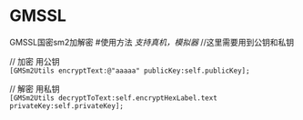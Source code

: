 # GMSSL
GMSSL国密sm2加解密
#使用方法
*支持真机，模拟器*
//这里需要用到公钥和私钥

// 加密 用公钥\
`[GMSm2Utils encryptText:@"aaaaa" publicKey:self.publicKey];`


// 解密 用私钥\
`[GMSm2Utils decryptToText:self.encryptHexLabel.text privateKey:self.privateKey];`
